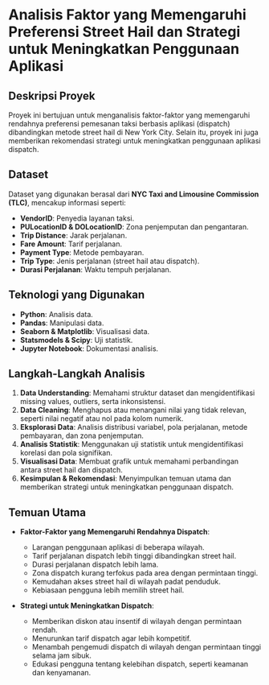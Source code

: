 # Analisis Faktor yang Memengaruhi Preferensi Street Hail dan Strategi untuk Meningkatkan Penggunaan Aplikasi

## Deskripsi Proyek
Proyek ini bertujuan untuk menganalisis faktor-faktor yang memengaruhi rendahnya preferensi pemesanan taksi berbasis aplikasi (dispatch) dibandingkan metode street hail di New York City. Selain itu, proyek ini juga memberikan rekomendasi strategi untuk meningkatkan penggunaan aplikasi dispatch.

## Dataset
Dataset yang digunakan berasal dari **NYC Taxi and Limousine Commission (TLC)**, mencakup informasi seperti:
- **VendorID**: Penyedia layanan taksi.
- **PULocationID & DOLocationID**: Zona penjemputan dan pengantaran.
- **Trip Distance**: Jarak perjalanan.
- **Fare Amount**: Tarif perjalanan.
- **Payment Type**: Metode pembayaran.
- **Trip Type**: Jenis perjalanan (street hail atau dispatch).
- **Durasi Perjalanan**: Waktu tempuh perjalanan.

## Teknologi yang Digunakan
- **Python**: Analisis data.
- **Pandas**: Manipulasi data.
- **Seaborn & Matplotlib**: Visualisasi data.
- **Statsmodels & Scipy**: Uji statistik.
- **Jupyter Notebook**: Dokumentasi analisis.


## Langkah-Langkah Analisis
1. **Data Understanding**: Memahami struktur dataset dan mengidentifikasi missing values, outliers, serta inkonsistensi.
2. **Data Cleaning**: Menghapus atau menangani nilai yang tidak relevan, seperti nilai negatif atau nol pada kolom numerik.
3. **Eksplorasi Data**: Analisis distribusi variabel, pola perjalanan, metode pembayaran, dan zona penjemputan.
4. **Analisis Statistik**: Menggunakan uji statistik untuk mengidentifikasi korelasi dan pola signifikan.
5. **Visualisasi Data**: Membuat grafik untuk memahami perbandingan antara street hail dan dispatch.
6. **Kesimpulan & Rekomendasi**: Menyimpulkan temuan utama dan memberikan strategi untuk meningkatkan penggunaan dispatch.

## Temuan Utama
- **Faktor-Faktor yang Memengaruhi Rendahnya Dispatch**:
  - Larangan penggunaan aplikasi di beberapa wilayah.
  - Tarif perjalanan dispatch lebih tinggi dibandingkan street hail.
  - Durasi perjalanan dispatch lebih lama.
  - Zona dispatch kurang terfokus pada area dengan permintaan tinggi.
  - Kemudahan akses street hail di wilayah padat penduduk.
  - Kebiasaan pengguna lebih memilih street hail.
  
- **Strategi untuk Meningkatkan Dispatch**:
  - Memberikan diskon atau insentif di wilayah dengan permintaan rendah.
  - Menurunkan tarif dispatch agar lebih kompetitif.
  - Menambah pengemudi dispatch di wilayah dengan permintaan tinggi selama jam sibuk.
  - Edukasi pengguna tentang kelebihan dispatch, seperti keamanan dan kenyamanan.


